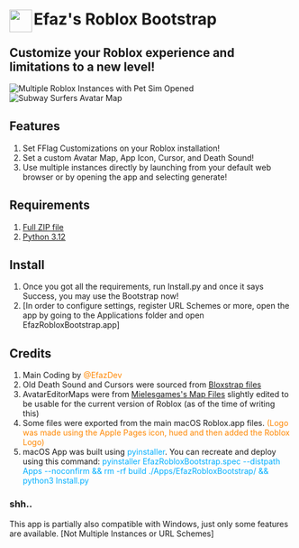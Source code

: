 # <img src="https://github.com/EfazDev/roblox-bootstrap/blob/main/READMEResources/AppIcon.png?raw=true" width="40" height="40" align="left">Efaz's Roblox Bootstrap
## Customize your Roblox experience and limitations to a new level!

![Multiple Roblox Instances with Pet Sim Opened](https://github.com/EfazDev/roblox-bootstrap/blob/main/READMEResources/MultipleInstance.png?raw=true)
![Subway Surfers Avatar Map](https://github.com/EfazDev/roblox-bootstrap/blob/main/READMEResources/AvatarEditor.png?raw=true)

## Features
1. Set FFlag Customizations on your Roblox installation!
2. Set a custom Avatar Map, App Icon, Cursor, and Death Sound!
3. Use multiple instances directly by launching from your default web browser or by opening the app and selecting generate!

## Requirements
1. [Full ZIP file](https://github.com/EfazDev/roblox-bootstrap/archive/refs/heads/main.zip)
2. [Python 3.12](https://www.python.org/downloads/)

## Install
1. Once you got all the requirements, run Install.py and once it says Success, you may use the Bootstrap now!
2. [In order to configure settings, register URL Schemes or more, open the app by going to the Applications folder and open EfazRobloxBootstrap.app]

## Credits
1. Main Coding by <span style="color:#FF8700">@EfazDev</span>
2. Old Death Sound and Cursors were sourced from <span style="color:#FF5FFF">[Bloxstrap files](https://github.com/pizzaboxer/bloxstrap)</span>
3. AvatarEditorMaps were from <span style="color:#FF00FF">[Mielesgames's Map Files](https://github.com/Mielesgames/RobloxAvatarEditorMaps)</span> slightly edited to be usable for the current version of Roblox (as of the time of writing this)
4. Some files were exported from the main macOS Roblox.app files. <span style="color:#FF8700">(Logo was made using the Apple Pages icon, hued and then added the Roblox Logo)</span>
5. macOS App was built using <span style="color:#00AFFF">pyinstaller</span>. You can recreate and deploy using this command: <span style="color:#00AFFF">pyinstaller EfazRobloxBootstrap.spec --distpath Apps --noconfirm && rm -rf build ./Apps/EfazRobloxBootstrap/ && python3 Install.py</span>

### shh..
This app is partially also compatible with Windows, just only some features are available. [Not Multiple Instances or URL Schemes]